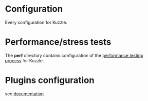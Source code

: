 # Configuration

Every configuration for Kuzzle.


# Performance/stress tests

The <b>perf</b> directory contains configuration of the [performance testing process](./perf/README.md) for Kuzzle.

# Plugins configuration

see [documentation](../docs/plugins.md)